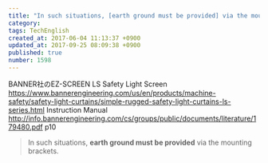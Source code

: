 ```yaml
---
title: "In such situations, [earth ground must be provided] via the mounting brackets."
category: 
tags: TechEnglish
created_at: 2017-06-04 11:13:37 +0900
updated_at: 2017-09-25 08:09:38 +0900
published: true
number: 1598
---
```


BANNER社のEZ-SCREEN LS Safety Light Screen
https://www.bannerengineering.com/us/en/products/machine-safety/safety-light-curtains/simple-rugged-safety-light-curtains-ls-series.html
Instruction Manual
http://info.bannerengineering.com/cs/groups/public/documents/literature/179480.pdf
p10

>  In such situations, **earth ground
 must be provided** via the mounting brackets.



